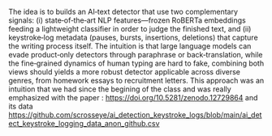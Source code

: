 The idea is to builds an AI‑text detector that use two complementary signals: (i) state‑of‑the‑art NLP features—frozen RoBERTa embeddings feeding a lightweight classifier in order to judge the finished text, and (ii) keystroke‑log metadata (pauses, bursts, insertions, deletions) that capture the writing process itself. The intuition is that  large language models can evade product‑only detectors through paraphrase or back‑translation, while the fine‑grained dynamics of human typing are hard to fake, combining both views should yields a more robust detector applicable across diverse genres, from homework essays to recruitment letters. This approach was an intuition that we had since the begining of the class and was really emphasized with the paper : https://doi.org/10.5281/zenodo.12729864 and its data https://github.com/scrosseye/ai_detection_keystroke_logs/blob/main/ai_detect_keystroke_logging_data_anon_github.csv
